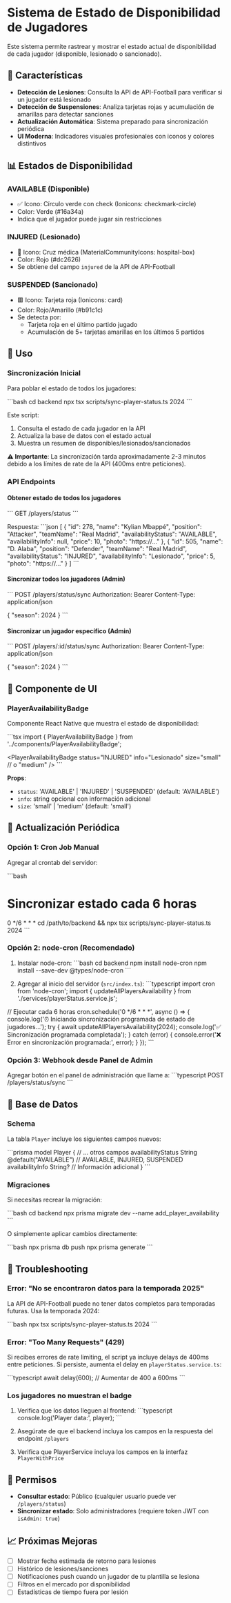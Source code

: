 # Sistema de Estado de Disponibilidad de Jugadores

Este sistema permite rastrear y mostrar el estado actual de disponibilidad de cada jugador (disponible, lesionado o sancionado).

## 🎯 Características

- **Detección de Lesiones**: Consulta la API de API-Football para verificar si un jugador está lesionado
- **Detección de Suspensiones**: Analiza tarjetas rojas y acumulación de amarillas para detectar sanciones
- **Actualización Automática**: Sistema preparado para sincronización periódica
- **UI Moderna**: Indicadores visuales profesionales con iconos y colores distintivos

## 📊 Estados de Disponibilidad

### AVAILABLE (Disponible)
- ✅ Icono: Círculo verde con check (Ionicons: checkmark-circle)
- Color: Verde (#16a34a)
- Indica que el jugador puede jugar sin restricciones

### INJURED (Lesionado)
- 🏥 Icono: Cruz médica (MaterialCommunityIcons: hospital-box)
- Color: Rojo (#dc2626)
- Se obtiene del campo `injured` de la API de API-Football

### SUSPENDED (Sancionado)
- 🟥 Icono: Tarjeta roja (Ionicons: card)
- Color: Rojo/Amarillo (#b91c1c)
- Se detecta por:
  - Tarjeta roja en el último partido jugado
  - Acumulación de 5+ tarjetas amarillas en los últimos 5 partidos

## 🚀 Uso

### Sincronización Inicial

Para poblar el estado de todos los jugadores:

\`\`\`bash
cd backend
npx tsx scripts/sync-player-status.ts 2024
\`\`\`

Este script:
1. Consulta el estado de cada jugador en la API
2. Actualiza la base de datos con el estado actual
3. Muestra un resumen de disponibles/lesionados/sancionados

**⚠️ Importante**: La sincronización tarda aproximadamente 2-3 minutos debido a los límites de rate de la API (400ms entre peticiones).

### API Endpoints

#### Obtener estado de todos los jugadores
\`\`\`
GET /players/status
\`\`\`

Respuesta:
\`\`\`json
[
  {
    "id": 278,
    "name": "Kylian Mbappé",
    "position": "Attacker",
    "teamName": "Real Madrid",
    "availabilityStatus": "AVAILABLE",
    "availabilityInfo": null,
    "price": 10,
    "photo": "https://..."
  },
  {
    "id": 505,
    "name": "D. Alaba",
    "position": "Defender",
    "teamName": "Real Madrid",
    "availabilityStatus": "INJURED",
    "availabilityInfo": "Lesionado",
    "price": 5,
    "photo": "https://..."
  }
]
\`\`\`

#### Sincronizar todos los jugadores (Admin)
\`\`\`
POST /players/status/sync
Authorization: Bearer <token>
Content-Type: application/json

{
  "season": 2024
}
\`\`\`

#### Sincronizar un jugador específico (Admin)
\`\`\`
POST /players/:id/status/sync
Authorization: Bearer <token>
Content-Type: application/json

{
  "season": 2024
}
\`\`\`

## 🎨 Componente de UI

### PlayerAvailabilityBadge

Componente React Native que muestra el estado de disponibilidad:

\`\`\`tsx
import { PlayerAvailabilityBadge } from '../components/PlayerAvailabilityBadge';

<PlayerAvailabilityBadge 
  status="INJURED"
  info="Lesionado"
  size="small" // o "medium"
/>
\`\`\`

**Props**:
- `status`: 'AVAILABLE' | 'INJURED' | 'SUSPENDED' (default: 'AVAILABLE')
- `info`: string opcional con información adicional
- `size`: 'small' | 'medium' (default: 'small')

## 🔄 Actualización Periódica

### Opción 1: Cron Job Manual

Agregar al crontab del servidor:

\`\`\`bash
# Sincronizar estado cada 6 horas
0 */6 * * * cd /path/to/backend && npx tsx scripts/sync-player-status.ts 2024
\`\`\`

### Opción 2: node-cron (Recomendado)

1. Instalar node-cron:
\`\`\`bash
cd backend
npm install node-cron
npm install --save-dev @types/node-cron
\`\`\`

2. Agregar al inicio del servidor (`src/index.ts`):
\`\`\`typescript
import cron from 'node-cron';
import { updateAllPlayersAvailability } from './services/playerStatus.service.js';

// Ejecutar cada 6 horas
cron.schedule('0 */6 * * *', async () => {
  console.log('⏰ Iniciando sincronización programada de estado de jugadores...');
  try {
    await updateAllPlayersAvailability(2024);
    console.log('✅ Sincronización programada completada');
  } catch (error) {
    console.error('❌ Error en sincronización programada:', error);
  }
});
\`\`\`

### Opción 3: Webhook desde Panel de Admin

Agregar botón en el panel de administración que llame a:
\`\`\`typescript
POST /players/status/sync
\`\`\`

## 📝 Base de Datos

### Schema

La tabla `Player` incluye los siguientes campos nuevos:

\`\`\`prisma
model Player {
  // ... otros campos
  availabilityStatus  String   @default("AVAILABLE") // AVAILABLE, INJURED, SUSPENDED
  availabilityInfo    String?  // Información adicional
}
\`\`\`

### Migraciones

Si necesitas recrear la migración:

\`\`\`bash
cd backend
npx prisma migrate dev --name add_player_availability
\`\`\`

O simplemente aplicar cambios directamente:

\`\`\`bash
npx prisma db push
npx prisma generate
\`\`\`

## 🐛 Troubleshooting

### Error: "No se encontraron datos para la temporada 2025"

La API de API-Football puede no tener datos completos para temporadas futuras. Usa la temporada 2024:

\`\`\`bash
npx tsx scripts/sync-player-status.ts 2024
\`\`\`

### Error: "Too Many Requests" (429)

Si recibes errores de rate limiting, el script ya incluye delays de 400ms entre peticiones. Si persiste, aumenta el delay en `playerStatus.service.ts`:

\`\`\`typescript
await delay(600); // Aumentar de 400 a 600ms
\`\`\`

### Los jugadores no muestran el badge

1. Verifica que los datos lleguen al frontend:
\`\`\`typescript
console.log('Player data:', player);
\`\`\`

2. Asegúrate de que el backend incluya los campos en la respuesta del endpoint `/players`

3. Verifica que PlayerService incluya los campos en la interfaz `PlayerWithPrice`

## 🔐 Permisos

- **Consultar estado**: Público (cualquier usuario puede ver `/players/status`)
- **Sincronizar estado**: Solo administradores (requiere token JWT con `isAdmin: true`)

## 📈 Próximas Mejoras

- [ ] Mostrar fecha estimada de retorno para lesiones
- [ ] Histórico de lesiones/sanciones
- [ ] Notificaciones push cuando un jugador de tu plantilla se lesiona
- [ ] Filtros en el mercado por disponibilidad
- [ ] Estadísticas de tiempo fuera por lesión
